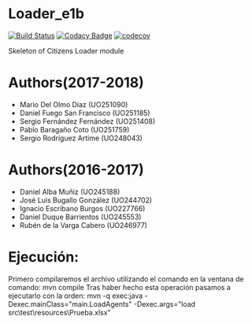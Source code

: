 # Loader_e1b

[![Build Status](https://travis-ci.org/Arquisoft/Loader_e1b.svg?branch=master)](https://travis-ci.org/Arquisoft/Loader_e1b)
[![Codacy Badge](https://api.codacy.com/project/badge/Grade/6308efdd6cbf43fcb00b4f1f8b3e83f3)](https://www.codacy.com/app/jelabra/Loader_e1b?utm_source=github.com&amp;utm_medium=referral&amp;utm_content=Arquisoft/Loader_e1b&amp;utm_campaign=Badge_Grade)
[![codecov](https://codecov.io/gh/Arquisoft/Loader_e1b/branch/master/graph/badge.svg)](https://codecov.io/gh/Arquisoft/Loader_e1b)

Skeleton of Citizens Loader module

# Authors(2017-2018)

- Mario Del Olmo Diaz (UO251090)
- Daniel Fuego San Francisco (UO251185)
- Sergio Fernández Fernández (UO251408)
- Pablo Baragaño Coto (UO251759)
- Sergio Rodríguez Artime (UO248043)

# Authors(2016-2017)

- Daniel Alba Muñiz (UO245188)
- José Luis Bugallo González (UO244702)
- Ignacio Escribano Burgos (UO227766)
- Daniel Duque Barrientos (UO245553)
- Rubén de la Varga Cabero (UO246977)


# Ejecución:
Primero compilaremos el archivo utilizando el comando en la ventana de comando:
  mvn compile
Tras haber hecho esta operación pasamos a ejecutarlo con la orden:
  mvn -q exec:java -Dexec.mainClass="main.LoadAgents" -Dexec.args="load src\test\resources\Prueba.xlsx"

